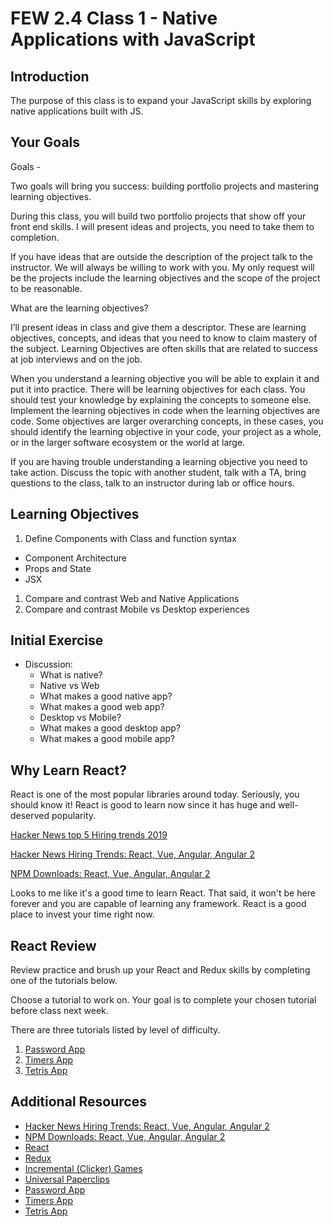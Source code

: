# FEW 2.4 Class 1 - Native Applications with JavaScript

## Introduction

The purpose of this class is to expand your JavaScript skills by exploring native applications built with JS. 

## Your Goals

Goals - 

Two goals will bring you success: building portfolio projects and mastering learning objectives. 

During this class, you will build two portfolio projects that show off your front end skills. I will present ideas and projects, you need to take them to completion.

If you have ideas that are outside the description of the project talk to the instructor. We will always be willing to work with you. My only request will be the projects include the learning objectives and the scope of the project to be reasonable.

What are the learning objectives? 

I’ll present ideas in class and give them a descriptor. These are learning objectives, concepts, and ideas that you need to know to claim mastery of the subject. Learning Objectives are often skills that are related to success at job interviews and on the job. 

When you understand a learning objective you will be able to explain it and put it into practice. There will be learning objectives for each class. You should test your knowledge by explaining the concepts to someone else. Implement the learning objectives in code when the learning objectives are code. Some objectives are larger overarching concepts, in these cases, you should identify the learning objective in your code, your project as a whole, or in the larger software ecosystem or the world at large. 

If you are having trouble understanding a learning objective you need to take action. Discuss the topic with another student, talk with a TA, bring questions to the class, talk to an instructor during lab or office hours. 

## Learning Objectives

1. Define Components with Class and function syntax
  - Component Architecture
  - Props and State
  - JSX
1. Compare and contrast Web and Native Applications 
1. Compare and contrast Mobile vs Desktop experiences 

## Initial Exercise

- Discussion: 
  - What is native?
  - Native vs Web
  - What makes a good native app? 
  - What makes a good web app? 
  - Desktop vs Mobile? 
  - What makes a good desktop app?
  - What makes a good mobile app?

## Why Learn React? 

React is one of the most popular libraries around today. Seriously, you should know it! React is good to learn now since it has huge and well-deserved popularity.

[Hacker News top 5 Hiring trends 2019](https://www.hntrends.com/2019/oct-no-sign-of-react-falling-back.html?compare=React&compare=Vue&compare=Angular&compare=)

[Hacker News Hiring Trends: React, Vue, Angular, Angular 2](https://www.hntrends.com/2019/oct-no-sign-of-react-falling-back.html?compare=AngularJS&compare=Ember&compare=React&compare=Vue)

[NPM Downloads: React, Vue, Angular, Angular 2](https://npm-stat.com/charts.html?package=react&package=vue&package=angular&package=angular%202&from=2016-06-01&to=2018-05-31)

Looks to me like it's a good time to learn React. That said, it won't be here forever and you are capable of learning any framework. React is a good place to invest your time right now. 

## React Review

<!-- - Components
  - Function vs Class
  - Props and State
  - JSX

Build a Cookie Clicker in class?

- What is a [clicker](https://en.wikipedia.org/wiki/Cookie_Clicker)? 
- [Universal Paper Clips](http://www.decisionproblem.com/paperclips/)
- [Incremental Game Math](https://gamedevelopment.tutsplus.com/articles/numbers-getting-bigger-the-design-and-math-of-incremental-games--cms-24023)

Redux would be a great way to create a complex cookie clicker game. 

Build the following components

- Couter Display
- Counter 
  - Button add to count
  - Upgrade button
- Auto Counter
  - Upgrade button

## After Class -->

Review practice and brush up your React and Redux skills by completing one of the tutorials below.

Choose a tutorial to work on. Your goal is to complete your chosen tutorial before class next week.

There are three tutorials listed by level of difficulty.

1. [Password App](https://github.com/MakeSchool-Tutorials/web-7-react-redux-passwords-app)
2. [Timers App](https://github.com/MakeSchool-Tutorials/web-7-react-redux-timers-app)
3. [Tetris App](https://github.com/MakeSchool-Tutorials/web-7-react-redux-tetris-app)

## Additional Resources

- [Hacker News Hiring Trends: React, Vue, Angular, Angular 2](https://www.hntrends.com/2018/jun-no-signs-of-slowing-for-react.html?compare1=React&compare2=AngularJS&compare3=Angular+2&compare4=Vue)
- [NPM Downloads: React, Vue, Angular, Angular 2](https://npm-stat.com/charts.html?package=react&package=vue&package=angular&package=angular%202&from=2016-06-01&to=2018-05-31)
- [React](https://reactjs.org)
- [Redux](https://redux.js.org)
- [Incremental (Clicker) Games](https://en.wikipedia.org/wiki/Incremental_game)
- [Universal Paperclips](http://www.decisionproblem.com/paperclips/)
- [Password App](https://github.com/MakeSchool-Tutorials/web-7-react-redux-passwords-app)
- [Timers App](https://github.com/MakeSchool-Tutorials/web-7-react-redux-timers-app)
- [Tetris App](https://github.com/MakeSchool-Tutorials/web-7-react-redux-tetris-app) 
